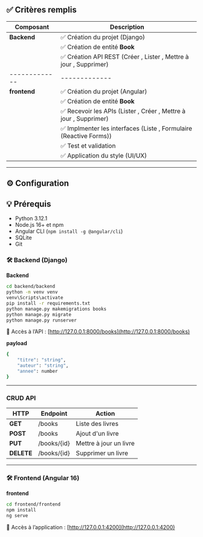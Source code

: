 ## ✅ Critères remplis

| Composant   | Description |
|-------------|-------------|
| **Backend** | ✅ Création du projet (Django) |
|             | ✅ Création de entité **Book** |
|             | ✅ Création API REST (Créer , Lister ,  Mettre à jour , Supprimer) |
|-------------|-------------|
| **frontend** | ✅ Création du projet (Angular) |
|             | ✅ Création de entité **Book** |
|             | ✅ Recevoir les APIs (Lister , Créer , Mettre à jour , Supprimer) |
|             | ✅ Implmenter les interfaces (Liste , Formulaire (Reactive Forms)) |
|             | ✅ Test et validation |
|             | ✅ Application du style (UI/UX) |


---
## ⚙️ Configuration

## 💡 Prérequis

- Python 3.12.1
- Node.js 16+ et npm
- Angular CLI (`npm install -g @angular/cli`)
- SQLite
- Git

### 🛠️ Backend (Django)
**Backend**
```bash
cd backend/backend
python -m venv venv
venv\Scripts\activate 
pip install -r requirements.txt
python manage.py makemigrations books
python manage.py migrate 
python manage.py runserver
```
🔗 Accès à l’API : [http://127.0.0.1:8000/books](http://127.0.0.1:8000/books)

**payload**
```bash
{
    "titre": "string",
    "auteur": "string",
    "annee": number
}
```

---
### CRUD API
| HTTP | Endpoint | Action |
|------|----------|--------|
| **GET** | /books | Liste des livres |
| **POST** | /books | Ajout d'un livre |
| **PUT** | /books/{id} | Mettre à jour un livre |
| **DELETE** | /books/{id} | Supprimer un livre |

---
### 🛠️ Frontend (Angular 16)
**frontend**
```bash
cd frontend/frontend
npm install
ng serve
```
🔗 Accès à l’application : [http://127.0.0.1:4200](http://127.0.0.1:4200)
